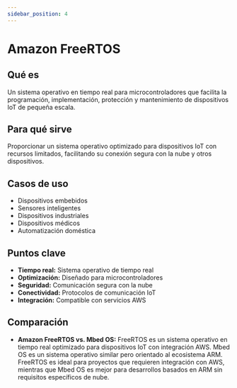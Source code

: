 ```yaml
---
sidebar_position: 4
---
```


# Amazon FreeRTOS

## Qué es
Un sistema operativo en tiempo real para microcontroladores que facilita la programación, implementación, protección y mantenimiento de dispositivos IoT de pequeña escala.

## Para qué sirve
Proporcionar un sistema operativo optimizado para dispositivos IoT con recursos limitados, facilitando su conexión segura con la nube y otros dispositivos.

## Casos de uso
- Dispositivos embebidos
- Sensores inteligentes
- Dispositivos industriales
- Dispositivos médicos
- Automatización doméstica

## Puntos clave
- **Tiempo real:** Sistema operativo de tiempo real
- **Optimización:** Diseñado para microcontroladores
- **Seguridad:** Comunicación segura con la nube
- **Conectividad:** Protocolos de comunicación IoT
- **Integración:** Compatible con servicios AWS

## Comparación
- **Amazon FreeRTOS vs. Mbed OS:** FreeRTOS es un sistema operativo en tiempo real optimizado para dispositivos IoT con integración AWS. Mbed OS es un sistema operativo similar pero orientado al ecosistema ARM. FreeRTOS es ideal para proyectos que requieren integración con AWS, mientras que Mbed OS es mejor para desarrollos basados en ARM sin requisitos específicos de nube. 